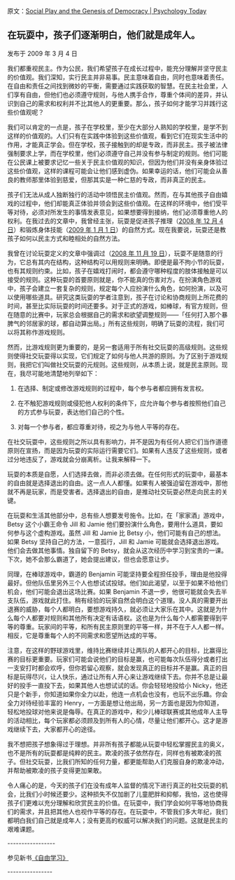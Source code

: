 原文：[Social Play and the Genesis of Democracy | Psychology Today](https://www.psychologytoday.com/us/blog/freedom-learn/200903/social-play-and-the-genesis-democracy)

## 在玩耍中，孩子们逐渐明白，他们就是成年人。

发布于 2009 年 3 月 4 日

我们都重视民主。作为公民，我们希望孩子在成长过程中，能充分理解并坚守民主的价值观。我们深知，实行民主并非易事。民主意味着自由，同时也意味着责任。在自由和责任之间找到微妙的平衡，需要通过实践获取的智慧。在民主社会里，人们享有自由，但他们也必须遵守规则，与他人携手合作，尊重个体间的差异，并认识到自己的需求和权利并不比其他人的更重要。那么，孩子如何才能学习并践行这些价值观呢？

我们可以肯定的一点是，孩子在学校里，至少在大部分人熟知的学校里，是学不到这样的价值观的。人们只有在实践中体验到这些价值观，看到它们在现实生活中的作用，才能真正学会。但在学校，孩子接触到的却是专政，而非民主。孩子被法律强制要求上学，而在学校里，他们必须遵守自己并没有参与制定的规则。他们可能在公民课上被要求记忆一些关于民主价值观的知识，但因为他们并没有亲身体验过这些价值观，这样的课程可能会让他们感到虚伪。如果幸运的话，他们可能会从善良的教师那里体验到慈爱，但那其实是一种仁慈的专政，而非真正的民主。

孩子们无法从成人独断独行的活动中领悟民主价值观。然而，在与其他孩子自由嬉戏的过程中，他们却能真正体验并领会到这些价值观。在这样的环境中，他们受平等对待，必须对所发生的事情发表意见，如果想要得到接纳，他们必须尊重他人的权利。在我过去的文章中，我曾经主张，玩耍是促进孩子推理（[2008 年 12 月 4 日](http://blogs.psychologytoday.com/blog/freedom-learn/200812/the-value-play-ii-how-play-promotes-reasoning-in-children-and-adults)）和锻炼身体技能（[2009 年 1 月 1 日](http://blogs.psychologytoday.com/blog/freedom-learn/200901/the-value-play-iv-play-is-nature-s-way-teaching-us-new-skills)）的自然方式。现在我要说，玩耍还是教孩子如何以民主方式和睦相处的自然方法。

我曾在讨论玩耍定义的文章中强调过（[2008 年 11 月 19 日](http://blogs.psychologytoday.com/blog/freedom-learn/200811/the-value-play-i-the-definition-play-provides-clues-its-purposes)），玩耍不是随意的行为，它总有其内在结构，这种结构可以用规则来明确。即便是最不拘小节的玩耍，也有其规则约束。比如，孩子在嬉戏打闹时，都会遵守哪种程度的肢体接触是可以接受的规则。这种玩耍的首要原则就是，你不能真的伤害对方。在扮演角色游戏中，孩子会建立一套复杂的规则，规定每个人应扮演什么角色，如何扮演，以及可以使用哪些道具。研究这类玩耍的学者注意到，孩子在讨论和协商规则上所花费的时间，甚至比实际玩耍的时间还要多。对于正式的游戏，如棒球，有官方规则，但在随意的比赛中，玩家总会根据自己的需求和欲望调整规则——「任何打入那个暴脾气的邻居家的球，都自动算出局。」所有这些规则，明确了玩耍的流程，我们可以将其称作游戏规则。

然而，比游戏规则更为重要的，是另一套适用于所有社交玩耍的高级规则。这些规则使得社交玩耍得以实现，它们规定了如何与他人共游的原则。为了区别于游戏规则，我把它们叫做社交玩耍的元规则。这些规则，从本质上说，就是民主原则。现在，我尽可能地清楚地列举如下：

1. 在选择、制定或修改游戏规则的过程中，每个参与者都应拥有发言权。

2. 在不触犯游戏规则或侵犯他人权利的条件下，应允许每个参与者按照他们自己的方式参与玩耍，表达他们自己的个性。

3. 对每一个参与者，都应尊重对待，视之为与他人平等的存在。

在社交玩耍中，这些规则之所以具有影响力，并不是因为有任何人把它们当作道德原则在宣扬，而是因为玩耍的实际运行需要它们。如果有人违反了这些规则，或者过分地违反了，游戏就会分崩离析。让我来解释一下。

玩耍的本质是自愿，人们选择去做，而非必须去做。在任何形式的玩耍中，最基本的自由就是选择退出的自由。这一点人人都懂。如果有人被强迫留在游戏中，那他就不再是玩家，而是受害者。选择退出的自由，是推动社交玩耍必然走向民主的关键。

在玩耍和生活其他部分中，总有些人想要发号施令。比如，在「家家酒」游戏中，Betsy 这个小霸王命令 Jill 和 Jamie 他们要扮演什么角色，要用什么道具，要如何参与这个虚构游戏。虽然 Jill 和 Jamie 比 Betsy 小，他们可能有自己的想法。如果 Betsy 坚持自己的方法，一意孤行，Jill 和 Jamie 可能就会选择退出游戏。他们会去做其他事情。独自留下的 Betsy，就会从这次经历中学习到宝贵的一课。下次，她不会那么霸道了，她会提出建议，但也会愿意让步。

同理，在棒球游戏中，霸道的 Benjamin 可能坚持要全程担任投手，理由是他投得最好。但他队伍里另外三个人也想试试投球。他们如此渴望，以至于如果不给他们机会，他们可能会退出这场比赛。如果 Benjamin 不退一步，他很可能就会失去半支队伍，游戏就此打住。稍有经验的玩家自然会明白这个道理。没人真的需要开出退赛的威胁，每个人都明白，要想游戏持久，就必须让大家乐在其中。这就是为什么每个人都要对规则和其他所有决定有话语权。这也是为什么每个人都需要得到平等的尊重。玩家间的平等，和所有民主原则里的平等一样，并不在于人人都一样。相反，它是尊重每个人的不同需求和愿望所达成的平等。

注意，在这样的野球游戏里，维持比赛继续并让两队的人都开心的目标，比赢得比赛的目标更重要。玩家们可能会说他们的目标是赢，也可能每次队伍得分或者打出一支安打时都会欢呼，但你若留心观察，就会发现真正的目标并不是赢。真正的目标是玩得尽兴，让人快乐，通过让所有人开心来让游戏继续下去。你并不总是让最好的投手一直投下去，如果其他人也想试试的话。你会轻轻地投给小 Nicky，他还只是个新手，你知道如果你全力以赴，他连一点机会也没有，也玩不出乐趣。你会全力对待经验丰富的 Henry，一方面是想让他出局，另一方面也是因为你知道，轻松地投球对他来说是侮辱。在真正的游戏中，和少儿棒球联赛或其他成年人主导的活动相比，每个玩家都必须顾及到所有人的心情，尽量让他们都开心。这才是游戏继续下去，大家都开心的途径。

我不想把孩子想象得过于理想。并非所有孩子都能从玩耍中轻松掌握民主的奥义，也不是所有的玩耍都是纯粹的民主。欺凌的孩子依然存在，同样也有被欺凌的孩子。但社交玩耍，比我们所知的任何力量，都更能帮助人们克服自身的欺凌冲动，并帮助被欺凌的孩子变得更加果敢。

令人痛心的是，今天的孩子们在没有成年人监督的情况下进行真正的社交玩耍的机会，比我们小时候还要少。这种损失不仅加剧了儿童肥胖和抑郁，我怕，这也使得孩子们更难以充分理解和欣赏民主的价值。在玩耍中，我们学会如何平等地协商我们的需求，并且把其他人也视作平等的存在。在玩耍中，不管我们多大年纪，我们都明白我们自己就是成年人；没有更高的权威可以解决我们的问题。这就是民主的艰难课题。

\-----------------

参见新书[《自由学习》](http://www.freetolearnbook.com/)

\----------------